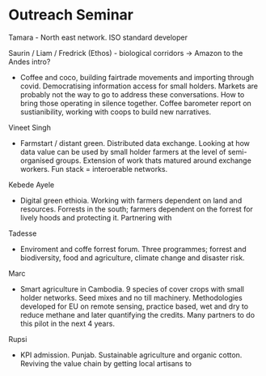 # Outreach Seminar

Tamara - North east network. ISO standard developer 

Saurin / Liam / Fredrick (Ethos) - biological corridors -> Amazon to the Andes intro?
- Coffee and coco, building fairtrade movements and importing through covid. Democratising information access for small holders. Markets are probably not the way to go to address these conversations. How to bring those operating in silence together. Coffee barometer report on sustianibility, working with coops to build new narratives. 

Vineet Singh
- Farmstart / distant green. Distributed data exchange. Looking at how data value can be used by small holder farmers at the level of semi-organised groups. Extension of work thats matured around exchange workers. Fun stack = interoerable networks. 

Kebede Ayele
- Digital green ethioia. Working with farmers dependent on land and resources. Forrests in the south; farmers dependent on the forrest for lively hoods and protecting it. Partnering with 

Tadesse
- Enviroment and coffe forrest forum. Three programmes; forrest and biodiversity, food and agriculture, climate change and disaster risk. 

Marc
- Smart agriculture in Cambodia. 9 species of cover crops with small holder networks. Seed mixes and no till machinery. Methodologies developed for EU on remote sensing, practice based, wet and dry to reduce methane and later quantifying the credits. Many partners to do this pilot in the next 4 years.

Rupsi
- KPI admission. Punjab. Sustainable agriculture and organic cotton. Reviving the value chain by getting local artisans to 